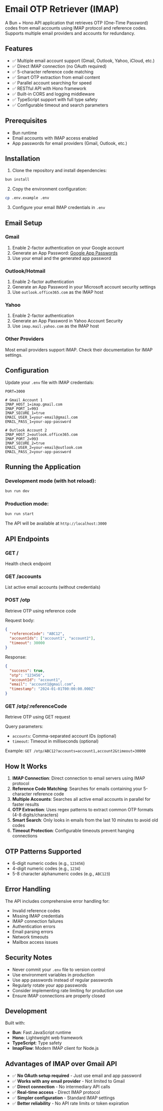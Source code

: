 # Email OTP Retriever (IMAP)

A Bun + Hono API application that retrieves OTP (One-Time Password) codes from email accounts using IMAP protocol and reference codes. Supports multiple email providers and accounts for redundancy.

## Features

- ✅ Multiple email account support (Gmail, Outlook, Yahoo, iCloud, etc.)
- ✅ Direct IMAP connection (no OAuth required)
- ✅ 5-character reference code matching
- ✅ Smart OTP extraction from email content
- ✅ Parallel account searching for speed
- ✅ RESTful API with Hono framework
- ✅ Built-in CORS and logging middleware
- ✅ TypeScript support with full type safety
- ✅ Configurable timeout and search parameters

## Prerequisites

- Bun runtime
- Email accounts with IMAP access enabled
- App passwords for email providers (Gmail, Outlook, etc.)

## Installation

1. Clone the repository and install dependencies:
```bash
bun install
```

2. Copy the environment configuration:
```bash
cp .env.example .env
```

3. Configure your email IMAP credentials in `.env`

## Email Setup

### Gmail
1. Enable 2-factor authentication on your Google account
2. Generate an App Password: [Google App Passwords](https://myaccount.google.com/apppasswords)
3. Use your email and the generated app password

### Outlook/Hotmail
1. Enable 2-factor authentication
2. Generate an App Password in your Microsoft account security settings
3. Use `outlook.office365.com` as the IMAP host

### Yahoo
1. Enable 2-factor authentication
2. Generate an App Password in Yahoo Account Security
3. Use `imap.mail.yahoo.com` as the IMAP host

### Other Providers
Most email providers support IMAP. Check their documentation for IMAP settings.

## Configuration

Update your `.env` file with IMAP credentials:

```env
PORT=3000

# Gmail Account 1
IMAP_HOST_1=imap.gmail.com
IMAP_PORT_1=993
IMAP_SECURE_1=true
EMAIL_USER_1=your-email@gmail.com
EMAIL_PASS_1=your-app-password

# Outlook Account 2
IMAP_HOST_2=outlook.office365.com
IMAP_PORT_2=993
IMAP_SECURE_2=true
EMAIL_USER_2=your-email@outlook.com
EMAIL_PASS_2=your-app-password
```

## Running the Application

### Development mode (with hot reload):
```bash
bun run dev
```

### Production mode:
```bash
bun run start
```

The API will be available at `http://localhost:3000`

## API Endpoints

### GET /
Health check endpoint

### GET /accounts
List active email accounts (without credentials)

### POST /otp
Retrieve OTP using reference code

Request body:
```json
{
  "referenceCode": "ABC12",
  "accountIds": ["account1", "account2"],
  "timeout": 30000
}
```

Response:
```json
{
  "success": true,
  "otp": "123456",
  "accountId": "account1",
  "email": "account1@gmail.com",
  "timestamp": "2024-01-01T00:00:00.000Z"
}
```

### GET /otp/:referenceCode
Retrieve OTP using GET request

Query parameters:
- `accounts`: Comma-separated account IDs (optional)
- `timeout`: Timeout in milliseconds (optional)

Example: `GET /otp/ABC12?accounts=account1,account2&timeout=30000`

## How It Works

1. **IMAP Connection**: Direct connection to email servers using IMAP protocol
2. **Reference Code Matching**: Searches for emails containing your 5-character reference code
3. **Multiple Accounts**: Searches all active email accounts in parallel for faster results
4. **OTP Extraction**: Uses regex patterns to extract common OTP formats (4-8 digits/characters)
5. **Smart Search**: Only looks in emails from the last 10 minutes to avoid old codes
6. **Timeout Protection**: Configurable timeouts prevent hanging connections

## OTP Patterns Supported

- 6-digit numeric codes (e.g., `123456`)
- 4-digit numeric codes (e.g., `1234`)
- 5-8 character alphanumeric codes (e.g., `ABC123`)

## Error Handling

The API includes comprehensive error handling for:
- Invalid reference codes
- Missing IMAP credentials
- IMAP connection failures
- Authentication errors
- Email parsing errors
- Network timeouts
- Mailbox access issues

## Security Notes

- Never commit your `.env` file to version control
- Use environment variables in production
- Use app passwords instead of regular passwords
- Regularly rotate your app passwords
- Consider implementing rate limiting for production use
- Ensure IMAP connections are properly closed

## Development

Built with:
- **Bun**: Fast JavaScript runtime
- **Hono**: Lightweight web framework  
- **TypeScript**: Type safety
- **ImapFlow**: Modern IMAP client for Node.js

## Advantages of IMAP over Gmail API

- ✅ **No OAuth setup required** - Just use email and app password
- ✅ **Works with any email provider** - Not limited to Gmail
- ✅ **Direct connection** - No intermediary API calls
- ✅ **Real-time access** - Direct IMAP protocol
- ✅ **Simpler configuration** - Standard IMAP settings
- ✅ **Better reliability** - No API rate limits or token expiration
